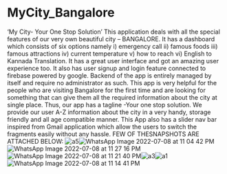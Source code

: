 # MyCity_Bangalore
‘My City- Your One Stop Solution’ This application deals with all the special features of our very
own beautiful city – BANGALORE. It has a dashboard which consists of six options namely i)
emergency call ii) famous foods iii) famous attractions iv) current temperature v) how to reach
vi) English to Kannada Translation. It has a great user interface and got an amazing user
experience too. It also has user signup and login feature connected to firebase powered by google.
Backend of the app is entirely managed by itself and require no administrator as such. This app is
very helpful for the people who are visiting Bangalore for the first time and are looking for
something that can give them all the required information about the city at single place. Thus, our
app has a tagline -Your one stop solution. We provide our user A-Z information about the city in
a very handy, storage friendly and all age compatible manner. This App also has a slider nav bar
inspired from Gmail application which allow the users to switch the fragments easily without any
hassle. 
FEW OF THESNAPSHOTS ARE ATTACHED BELOW:
![a5](https://user-images.githubusercontent.com/90666871/178128768-6f5d1e41-072a-4767-a8f5-719baeab20b5.jpeg)![WhatsApp Image 2022-07-08 at 11 04 42 PM](https://user-images.githubusercontent.com/90666871/178128760-74b3411b-cdc2-40ef-a91a-a3cb5ea8654c.jpeg) ![WhatsApp Image 2022-07-08 at 11 27 16 PM](https://user-images.githubusercontent.com/90666871/178128772-f188b73d-94be-4e5c-aa0b-b2694fab14df.jpeg)![WhatsApp Image 2022-07-08 at 11 21 40 PM](https://user-images.githubusercontent.com/90666871/178128782-960d7b90-ea6e-4e80-8383-f7253f3d5215.jpeg)![a3](https://user-images.githubusercontent.com/90666871/178128787-0b323b24-6480-45f5-9a53-1bf1698aaaaf.jpeg)![a1](https://user-images.githubusercontent.com/90666871/178128789-8807b019-e181-4bdf-9453-3bb844d6b853.jpeg)![WhatsApp Image 2022-07-08 at 11 14 41 PM](https://user-images.githubusercontent.com/90666871/178128793-9de554df-b3af-4ddb-8761-976528677fd3.jpeg)
